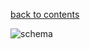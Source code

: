 [back to contents](https://github.com/paulyeshchyk/Templates-VIPER/blob/master/README.md)

![schema](https://drive.google.com/file/d/0BwF4PC3CpLhCNUNfRm1iQ0xfc0k/view?usp=sharing)